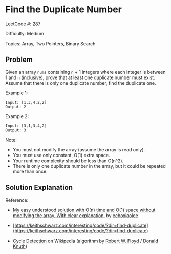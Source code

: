 # Find the Duplicate Number

LeetCode #: [287](https://leetcode.com/problems/find-the-duplicate-number/)

Difficulty: Medium

Topics: Array, Two Pointers, Binary Search.

## Problem

Given an array `nums` containing `n` + 1 integers where each integer is between 1 and `n` (inclusive), prove that at least one duplicate number must exist. Assume that there is only one duplicate number, find the duplicate one.

Example 1:

```text
Input: [1,3,4,2,2]
Output: 2
```

Example 2:

```text
Input: [3,1,3,4,2]
Output: 3
```

Note:

- You must not modify the array (assume the array is read only).
- You must use only constant, O(1) extra space.
- Your runtime complexity should be less than O(n^2).
- There is only one duplicate number in the array, but it could be repeated more than once.

## Solution Explanation

Reference: 

- [My easy understood solution with O(n) time and O(1) space without modifying the array. With clear explanation.](https://leetcode.com/problems/find-the-duplicate-number/discuss/72846/My-easy-understood-solution-with-O(n)-time-and-O(1)-space-without-modifying-the-array.-With-clear-explanation.) by [echoxiaolee](https://leetcode.com/echoxiaolee)

- [https://keithschwarz.com/interesting/code/?dir=find-duplicate](https://keithschwarz.com/interesting/code/?dir=find-duplicate)

- [Cycle Detection](https://en.wikipedia.org/wiki/Cycle_detection) on Wikipedia (algorithm by [Robert W. Floyd](https://en.wikipedia.org/wiki/Robert_W._Floyd) / [Donald Knuth](https://en.wikipedia.org/wiki/Donald_Knuth))
